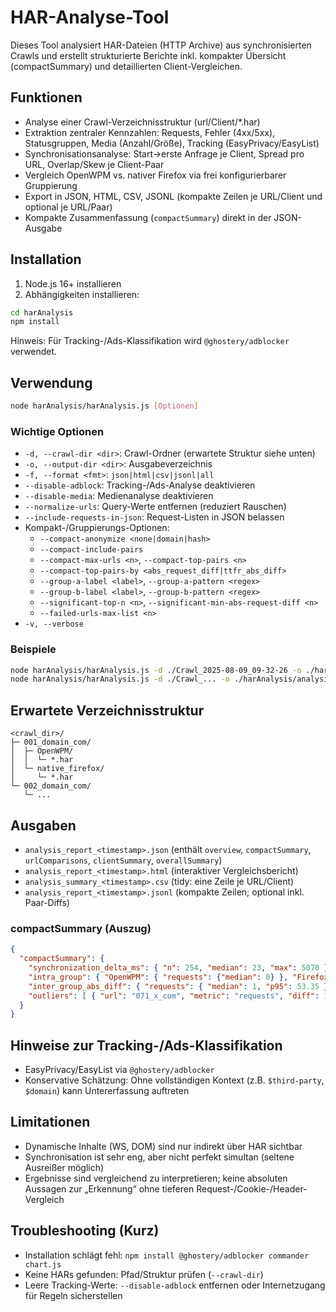 # HAR-Analyse-Tool

Dieses Tool analysiert HAR-Dateien (HTTP Archive) aus synchronisierten Crawls und erstellt strukturierte Berichte inkl. kompakter Übersicht (compactSummary) und detaillierten Client-Vergleichen.

## Funktionen

- Analyse einer Crawl-Verzeichnisstruktur (url/Client/*.har)
- Extraktion zentraler Kennzahlen: Requests, Fehler (4xx/5xx), Statusgruppen, Media (Anzahl/Größe), Tracking (EasyPrivacy/EasyList)
- Synchronisationsanalyse: Start→erste Anfrage je Client, Spread pro URL, Overlap/Skew je Client-Paar
- Vergleich OpenWPM vs. nativer Firefox via frei konfigurierbarer Gruppierung
- Export in JSON, HTML, CSV, JSONL (kompakte Zeilen je URL/Client und optional je URL/Paar)
- Kompakte Zusammenfassung (`compactSummary`) direkt in der JSON-Ausgabe

## Installation

1. Node.js 16+ installieren
2. Abhängigkeiten installieren:

```bash
cd harAnalysis
npm install
```

Hinweis: Für Tracking-/Ads-Klassifikation wird `@ghostery/adblocker` verwendet.

## Verwendung

```bash
node harAnalysis/harAnalysis.js [Optionen]
```

### Wichtige Optionen

- `-d, --crawl-dir <dir>`: Crawl-Ordner (erwartete Struktur siehe unten)
- `-o, --output-dir <dir>`: Ausgabeverzeichnis
- `-f, --format <fmt>`: `json|html|csv|jsonl|all`
- `--disable-adblock`: Tracking-/Ads-Analyse deaktivieren
- `--disable-media`: Medienanalyse deaktivieren
- `--normalize-urls`: Query-Werte entfernen (reduziert Rauschen)
- `--include-requests-in-json`: Request-Listen in JSON belassen
- Kompakt-/Gruppierungs-Optionen:
  - `--compact-anonymize <none|domain|hash>`
  - `--compact-include-pairs`
  - `--compact-max-urls <n>`, `--compact-top-pairs <n>`
  - `--compact-top-pairs-by <abs_request_diff|ttfr_abs_diff>`
  - `--group-a-label <label>`, `--group-a-pattern <regex>`
  - `--group-b-label <label>`, `--group-b-pattern <regex>`
  - `--significant-top-n <n>`, `--significant-min-abs-request-diff <n>`
  - `--failed-urls-max-list <n>`
- `-v, --verbose`

### Beispiele

```bash
node harAnalysis/harAnalysis.js -d ./Crawl_2025-08-09_09-32-26 -o ./harAnalysis/analysis_results -f json
node harAnalysis/harAnalysis.js -d ./Crawl_... -o ./harAnalysis/analysis_results -f all --normalize-urls --compact-include-pairs
```

## Erwartete Verzeichnisstruktur

```
<crawl_dir>/
├─ 001_domain_com/
│  ├─ OpenWPM/
│  │  └─ *.har
│  └─ native_firefox/
│     └─ *.har
└─ 002_domain_com/
   └─ ...
```

## Ausgaben

- `analysis_report_<timestamp>.json` (enthält `overview`, `compactSummary`, `urlComparisons`, `clientSummary`, `overallSummary`)
- `analysis_report_<timestamp>.html` (interaktiver Vergleichsbericht)
- `analysis_summary_<timestamp>.csv` (tidy: eine Zeile je URL/Client)
- `analysis_report_<timestamp>.jsonl` (kompakte Zeilen; optional inkl. Paar-Diffs)

### compactSummary (Auszug)

```json
{
  "compactSummary": {
    "synchronization_delta_ms": { "n": 254, "median": 23, "max": 5070 },
    "intra_group": { "OpenWPM": { "requests": {"median": 0} }, "FirefoxNative": { ... } },
    "inter_group_abs_diff": { "requests": { "median": 1, "p95": 53.35 } },
    "outliers": [ { "url": "071_x_com", "metric": "requests", "diff": 119.5 } ]
  }
}
```

## Hinweise zur Tracking-/Ads-Klassifikation

- EasyPrivacy/EasyList via `@ghostery/adblocker`
- Konservative Schätzung: Ohne vollständigen Kontext (z.B. `$third-party`, `$domain`) kann Untererfassung auftreten

## Limitationen

- Dynamische Inhalte (WS, DOM) sind nur indirekt über HAR sichtbar
- Synchronisation ist sehr eng, aber nicht perfekt simultan (seltene Ausreißer möglich)
- Ergebnisse sind vergleichend zu interpretieren; keine absoluten Aussagen zur „Erkennung“ ohne tieferen Request-/Cookie-/Header-Vergleich

## Troubleshooting (Kurz)

- Installation schlägt fehl: `npm install @ghostery/adblocker commander chart.js`
- Keine HARs gefunden: Pfad/Struktur prüfen (`--crawl-dir`)
- Leere Tracking-Werte: `--disable-adblock` entfernen oder Internetzugang für Regeln sicherstellen